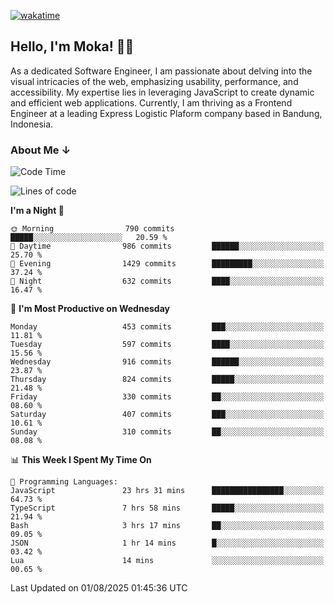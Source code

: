[![wakatime](https://wakatime.com/badge/user/af9abd23-dba3-4dbe-973c-b045a9417a55.svg?style=social)](https://wakatime.com/@af9abd23-dba3-4dbe-973c-b045a9417a55)
## Hello, I'm Moka! 👋🏼


As a dedicated Software Engineer, I am passionate about delving into the visual intricacies of the web, emphasizing usability, performance, and accessibility. My expertise lies in leveraging JavaScript to create dynamic and efficient web applications. Currently, I am thriving as a Frontend Engineer at a leading Express Logistic Plaform company based in Bandung, Indonesia.

### About Me ↓

<!--START_SECTION:waka-->
![Code Time](http://img.shields.io/badge/Code%20Time-12%2C432%20hrs%2015%20mins-blue)

![Lines of code](https://img.shields.io/badge/From%20Hello%20World%20I%27ve%20Written-9.6%20million%20lines%20of%20code-blue)

**I'm a Night 🦉** 

```text
🌞 Morning                790 commits         █████░░░░░░░░░░░░░░░░░░░░   20.59 % 
🌆 Daytime                986 commits         ██████░░░░░░░░░░░░░░░░░░░   25.70 % 
🌃 Evening                1429 commits        █████████░░░░░░░░░░░░░░░░   37.24 % 
🌙 Night                  632 commits         ████░░░░░░░░░░░░░░░░░░░░░   16.47 % 
```
📅 **I'm Most Productive on Wednesday** 

```text
Monday                   453 commits         ███░░░░░░░░░░░░░░░░░░░░░░   11.81 % 
Tuesday                  597 commits         ████░░░░░░░░░░░░░░░░░░░░░   15.56 % 
Wednesday                916 commits         ██████░░░░░░░░░░░░░░░░░░░   23.87 % 
Thursday                 824 commits         █████░░░░░░░░░░░░░░░░░░░░   21.48 % 
Friday                   330 commits         ██░░░░░░░░░░░░░░░░░░░░░░░   08.60 % 
Saturday                 407 commits         ███░░░░░░░░░░░░░░░░░░░░░░   10.61 % 
Sunday                   310 commits         ██░░░░░░░░░░░░░░░░░░░░░░░   08.08 % 
```


📊 **This Week I Spent My Time On** 

```text
💬 Programming Languages: 
JavaScript               23 hrs 31 mins      ████████████████░░░░░░░░░   64.73 % 
TypeScript               7 hrs 58 mins       █████░░░░░░░░░░░░░░░░░░░░   21.94 % 
Bash                     3 hrs 17 mins       ██░░░░░░░░░░░░░░░░░░░░░░░   09.05 % 
JSON                     1 hr 14 mins        █░░░░░░░░░░░░░░░░░░░░░░░░   03.42 % 
Lua                      14 mins             ░░░░░░░░░░░░░░░░░░░░░░░░░   00.65 % 
```


 Last Updated on 01/08/2025 01:45:36 UTC
<!--END_SECTION:waka-->
